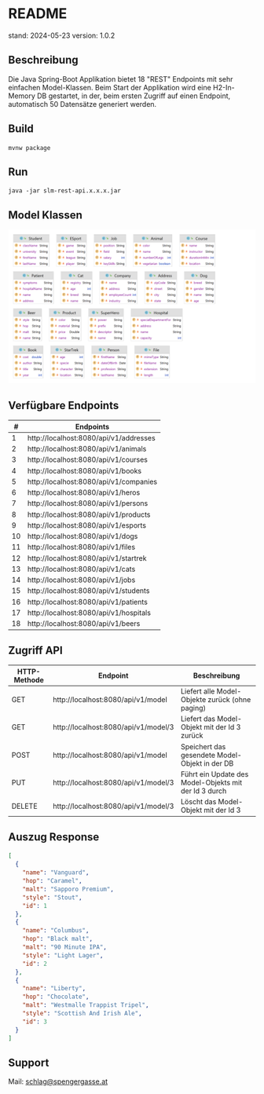 # README

stand: 2024-05-23
version: 1.0.2

## Beschreibung

Die Java Spring-Boot Applikation bietet 18 "REST" Endpoints mit sehr einfachen Model-Klassen. Beim Start der Applikation wird eine H2-In-Memory DB gestartet, in der, beim ersten Zugriff auf einen Endpoint, automatisch 50 Datensätze generiert werden.

## Build

```shell
mvnw package
```

## Run

```shell
java -jar slm-rest-api.x.x.x.jar 
```

## Model Klassen

![UML-Models](doc/model-classes.png "Title")

## Verfügbare Endpoints


| #  | Endpoints                              |
| -- | -------------------------------------- |
| 1  | http://localhost:8080/api/v1/addresses |
| 2  | http://localhost:8080/api/v1/animals   |
| 3  | http://localhost:8080/api/v1/courses   |
| 4  | http://localhost:8080/api/v1/books     |
| 5  | http://localhost:8080/api/v1/companies |
| 6  | http://localhost:8080/api/v1/heros     |
| 7  | http://localhost:8080/api/v1/persons   |
| 8  | http://localhost:8080/api/v1/products  |
| 9  | http://localhost:8080/api/v1/esports   |
| 10 | http://localhost:8080/api/v1/dogs      |
| 11 | http://localhost:8080/api/v1/files     |
| 12 | http://localhost:8080/api/v1/startrek  |
| 13 | http://localhost:8080/api/v1/cats      |
| 14 | http://localhost:8080/api/v1/jobs      |
| 15 | http://localhost:8080/api/v1/students  |
| 16 | http://localhost:8080/api/v1/patients  |
| 17 | http://localhost:8080/api/v1/hospitals |
| 18 | http://localhost:8080/api/v1/beers     |

## Zugriff API


| HTTP-Methode | Endpoint                             | Beschreibung                                           |
| ------------ | ------------------------------------ | ------------------------------------------------------ |
| GET          | http://localhost:8080/api/v1/model   | Liefert alle Model-Objekte zurück (ohne paging)       |
| GET          | http://localhost:8080/api/v1/model/3 | Liefert das Model-Objekt mit der Id 3 zurück          |
| POST         | http://localhost:8080/api/v1/model   | Speichert das gesendete Model-Objekt in der DB         |
| PUT          | http://localhost:8080/api/v1/model/3 | Führt ein Update des Model-Objekts mit der Id 3 durch |
| DELETE       | http://localhost:8080/api/v1/model/3 | Löscht das Model-Objekt mit der Id 3                  |

## Auszug Response

```json
[
  {
    "name": "Vanguard",
    "hop": "Caramel",
    "malt": "Sapporo Premium",
    "style": "Stout",
    "id": 1
  },
  {
    "name": "Columbus",
    "hop": "Black malt",
    "malt": "90 Minute IPA",
    "style": "Light Lager",
    "id": 2
  },
  {
    "name": "Liberty",
    "hop": "Chocolate",
    "malt": "Westmalle Trappist Tripel",
    "style": "Scottish And Irish Ale",
    "id": 3
  }
]
```


## Support

Mail: schlag@spengergasse.at
